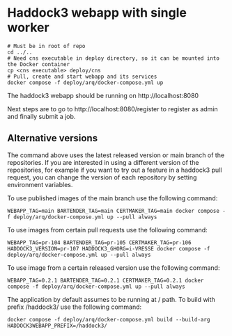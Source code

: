 # Haddock3 webapp with single worker

```shell
# Must be in root of repo
cd ../..
# Need cns executable in deploy directory, so it can be mounted into the Docker container
cp <cns executable> deploy/cns
# Pull, create and start webapp and its services
docker compose -f deploy/arq/docker-compose.yml up
```

The haddock3 webapp should be running on http://localhost:8080

Next steps are to go to http://localhost:8080/register to register as admin and finally submit a job.

## Alternative versions

The command above uses the latest released version or main branch of the repositories.
If you are interested in using a different version of the repositories,
for example if you want to try out a feature in a haddock3 pull request,
you can change the version of each repository by setting environment variables.

To use published images of the main branch use the following command:

```shell
WEBAPP_TAG=main BARTENDER_TAG=main CERTMAKER_TAG=main docker compose -f deploy/arq/docker-compose.yml up --pull always
```

To use images from certain pull requests use the following command:

```shell
WEBAPP_TAG=pr-104 BARTENDER_TAG=pr-105 CERTMAKER_TAG=pr-106 HADDOCK3_VERSION=pr-107 HADDOCK3_GHORG=i-VRESSE docker compose -f deploy/arq/docker-compose.yml up --pull always
```

To use image from a certain released version use the following command:

```shell
WEBAPP_TAG=0.2.1 BARTENDER_TAG=0.2.1 CERTMAKER_TAG=0.2.1 docker compose -f deploy/arq/docker-compose.yml up --pull always
```

The application by default assumes to be running at / path.
To build with prefix /haddock3/ use the following command:

```shell
docker compose -f deploy/arq/docker-compose.yml build --build-arg HADDOCK3WEBAPP_PREFIX=/haddock3/
```
